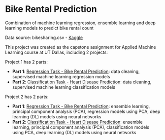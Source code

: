 # Bike Rental Prediction
Combination of machine learning regression, ensemble learning and deep learning models to predict bike rental count

Data source: bikesharing.csv - [Kaggle](https://code.datasciencedojo.com/datasciencedojo/datasets/tree/master/Bike%20Sharing)

This project was created as the capstone assignment for Applied Machine Learning course at UT Dallas, including 2 projects:

Project 1 has 2 parts:
* **Part 1**: [Regression Task - Bike Rental Prediction](https://github.com/mypham14/bike-rental-prediction/blob/master/Project%201.ipynb): data cleaning, supervised machine learning regression models
* **Part 2**: [Classification Task - Heart Disease Prediction](https://github.com/mypham14/heart-disease-prediction/blob/master/Project%201.ipynb): data cleaning, supervised machine learning classification models
     
Project 2 has 2 parts:
* **Part 1**: [Regression Task - Bike Rental Prediction](https://github.com/mypham14/bike-rental-prediction/blob/master/Project2_Regression.ipynb): ensemble learning, principal component analysis (PCA), regression models using PCA, deep learning (DL) models using neural networks
* **Part 2**: [Classification Task - Heart Disease Prediction](https://github.com/mypham14/heart-disease-prediction/blob/master/Project2_Classification.ipynb): ensemble learning, principal component analysis (PCA), classification models using PCA, deep learning (DL) models using neural networks
